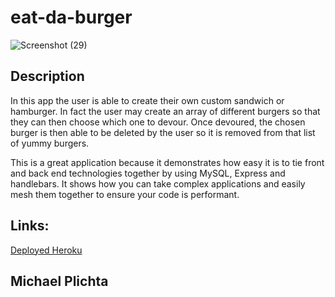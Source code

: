 # eat-da-burger

![Screenshot (29)](https://user-images.githubusercontent.com/58678985/76824097-4d3fab00-67d3-11ea-8bac-b256ed825e06.png)

## Description
In this app the user is able to create their own custom sandwich or hamburger. In fact the user may create an array of different burgers so that they can then choose which one to devour. Once devoured, the chosen burger is then able to be deleted by the user so it is removed from that list of yummy burgers. 
 
This is a great application because it demonstrates how easy it is to tie front and back end technologies together by using MySQL, Express and handlebars. It shows how you can take complex applications and easily mesh them together to ensure your code is performant.
 

## Links:
[Deployed Heroku](https://intense-stream-80466.herokuapp.com/)

## Michael Plichta

